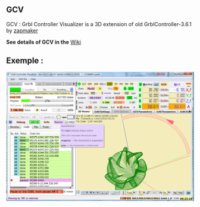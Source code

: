 GCV
---

GCV  : Grbl Controller Visualizer is a 3D extension of old GrblController-3.6.1 
        by [zapmaker](https://github.com/zapmaker/GrblHoming)
        
        
**See details of GCV in the**  [Wiki](<https://github.com/LETARTARE/GCV/wiki>)

## Exemple :
![GCV-19.05](https://github.com/LETARTARE/GCV/raw/Images/19.x/GCV-qt5-win32.png)
